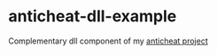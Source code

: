 # anticheat-dll-example
Complementary dll component of my [anticheat project](https://github.com/thetuh/anticheat-poc)
